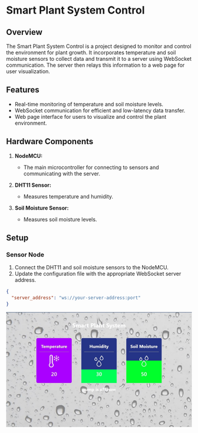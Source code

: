 # Smart Plant System Control

## Overview

The Smart Plant System Control is a project designed to monitor and control the environment for plant growth. It incorporates temperature and soil moisture sensors to collect data and transmit it to a server using WebSocket communication. The server then relays this information to a web page for user visualization.

## Features

- Real-time monitoring of temperature and soil moisture levels.
- WebSocket communication for efficient and low-latency data transfer.
- Web page interface for users to visualize and control the plant environment.

## Hardware Components

1. **NodeMCU:**
   - The main microcontroller for connecting to sensors and communicating with the server.

2. **DHT11 Sensor:**
   - Measures temperature and humidity.

3. **Soil Moisture Sensor:**
   - Measures soil moisture levels.

## Setup

### Sensor Node

1. Connect the DHT11 and soil moisture sensors to the NodeMCU.
2. Update the configuration file with the appropriate WebSocket server address.

```json
{
  "server_address": "ws://your-server-address:port"
}
```
![image of web page](https://github.com/MahmoudKhalid22/smart-plant-system-IOT/blob/main/front/images/plant.jpg)
